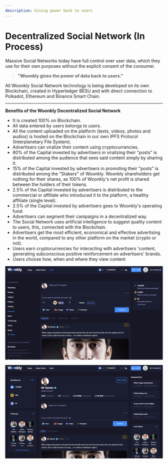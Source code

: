 ```yaml
---
description: Giving power back to users
---
```


# Decentralized Social Network \(In Process\)

Massive Social Networks today have full control over user data, which they use for their own purposes without the explicit consent of the consumer.

> **"Woonkly gives the power of data back to users."**

  
All Woonkly Social Network technology is being developed on its own Blockchain, created in Hyperledger BESU and with direct connection to Polkadot, Ethereum and Binance Smart Chain.  
****

**Benefits of the Woonkly Decentralized Social Network**

* It is created 100% on Blockchain.
* All data entered by users belongs to users.
* All the content uploaded on the platform \(texts, videos, photos and audios\) is hosted on the Blockchain in our own IPFS Protocol \(Interplanetary File System\).
* Advertisers can viralize their content using cryptocurrencies.
* 80% of the Capital invested by advertisers in viralizing their "posts" is distributed among the audience that sees said content simply by sharing it.
* 15% of the Capital invested by advertisers in promoting their "posts" is distributed among the "Stakers" of Woonkly. Woonkly shareholders get nothing for their shares, as 100% of Woonkly's net profit is shared between the holders of their tokens.
* 2.5% of the Capital invested by advertisers is distributed to the commercial or affiliate who introduced it to the platform, a healthy affiliate \(single level\).
* 2.5% of the Capital invested by advertisers goes to Woonkly's operating fund.
* Advertisers can segment their campaigns in a decentralized way.
* The Social Network uses artificial intelligence to suggest quality content to users, this, connected with the Blockchain.
* Advertisers get the most efficient, economical and effective advertising in the world, compared to any other platform on the market \(crypto or not\).
* Users earn cryptocurrencies for interacting with advertisers 'content, generating subconscious positive reinforcement on advertisers' brands.
* Users choose how, when and where they view content

![Vision of the Cover of the Woonkly Decentralized Social Network](.gitbook/assets/image%20%2872%29.png)

![Vision of the profile of a user or company of the Woonkly Social Network](.gitbook/assets/image%20%2830%29.png)


